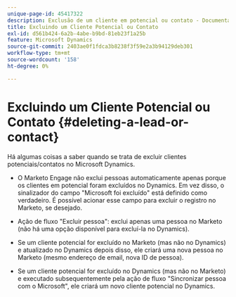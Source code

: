 ```yaml
---
unique-page-id: 45417322
description: Exclusão de um cliente em potencial ou contato - Documentação do Marketo - Documentação do produto
title: Excluindo um Cliente Potencial ou Contato
exl-id: d561b424-6a2b-4abe-b9bd-81eb23f1a25b
feature: Microsoft Dynamics
source-git-commit: 2403ae0f1fdca3b8238f3f59e2a3b94129deb301
workflow-type: tm+mt
source-wordcount: '158'
ht-degree: 0%

---
```


# Excluindo um Cliente Potencial ou Contato {#deleting-a-lead-or-contact}

Há algumas coisas a saber quando se trata de excluir clientes potenciais/contatos no Microsoft Dynamics.

* O Marketo Engage não exclui pessoas automaticamente apenas porque os clientes em potencial foram excluídos no Dynamics. Em vez disso, o sinalizador do campo &quot;Microsoft foi excluído&quot; está definido como verdadeiro. É possível acionar esse campo para excluir o registro no Marketo, se desejado.

* Ação de fluxo &quot;Excluir pessoa&quot;: exclui apenas uma pessoa no Marketo (não há uma opção disponível para excluí-la no Dynamics).

* Se um cliente potencial for excluído no Marketo (mas não no Dynamics) e atualizado no Dynamics depois disso, ele criará uma nova pessoa no Marketo (mesmo endereço de email, nova ID de pessoa).

* Se um cliente potencial for excluído no Dynamics (mas não no Marketo) e executado subsequentemente pela ação de fluxo &quot;Sincronizar pessoa com o Microsoft&quot;, ele criará um novo cliente potencial no Dynamics.
